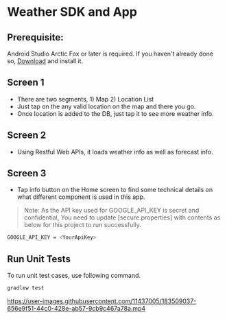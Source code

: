 # Weather SDK and App
## Prerequisite: 
Android Studio Arctic Fox or later is required. If you haven't already done so, [Download](https://developer.android.com/studio/index.html) and install it.

## Screen 1

- There are two segments, 1) Map 2) Location List
- Just tap on the any valid location on the map and there you go.
- Once location is added to the DB, just tap it to see more weather info.

## Screen 2

- Using Restful Web APIs, it loads weather info as well as forecast info.

## Screen 3

- Tap info button on the Home screen to find some technical details on what different component is used in this app.

> Note: As the API key used for GOOGLE_API_KEY is secret and confidential, You need to update [secure.properties] with contents as below for this project to run successfully.

  ```sh
GOOGLE_API_KEY = <YourApiKey>
```

## Run Unit Tests

To run unit test cases, use following command.

```sh
gradlew test
```

https://user-images.githubusercontent.com/11437005/183509037-656e9f51-44c0-428e-ab57-9cb9c467a78a.mp4

